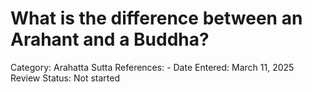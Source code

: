 # What is the difference between an Arahant and a Buddha?

Category: Arahatta
Sutta References: -
Date Entered: March 11, 2025
Review Status: Not started